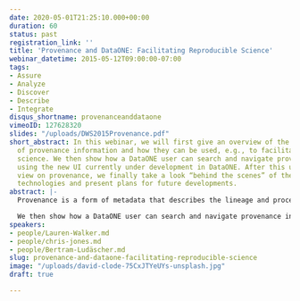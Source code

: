 ```yaml
---
date: 2020-05-01T21:25:10.000+00:00
duration: 60
status: past
registration_link: ''
title: 'Provenance and DataONE: Facilitating Reproducible Science'
webinar_datetime: 2015-05-12T09:00:00-07:00
tags:
- Assure
- Analyze
- Discover
- Describe
- Integrate
disqus_shortname: provenanceanddataone
vimeoID: 127628320
slides: "/uploads/DWS2015Provenance.pdf"
short_abstract: In this webinar, we will first give an overview of the different types
  of provenance information and how they can be used, e.g., to facilitate reproducible
  science. We then show how a DataONE user can search and navigate provenance information
  using the new UI currently under development in DataONE. After this user-oriented
  view on provenance, we finally take a look “behind the scenes” of the DataONE provenance
  technologies and present plans for future developments.
abstract: |-
  Provenance is a form of metadata that describes the lineage and processing history of data and knowledge artifacts and plays an important role in many scientific applications and use cases. For example, an ecologist might want to combine different datasets for a study, but needs to know how the candidate datasets were derived. A climate scientist might need to document the processing history of climate model outputs to facilitate reproducibility. A natural history collection manager might want to run automated data curation tools on specimen collection data, but has to understand the proposed “repairs” before executing them. In all these and many other cases like these, provenance information plays a crucial role. In this webinar, we will first give an overview of the different types of provenance information and how they can be used, e.g., to facilitate reproducible science.

  We then show how a DataONE user can search and navigate provenance information using the new UI currently under development in DataONE. After this user-oriented view on provenance, we finally take a look “behind the scenes” of the DataONE provenance technologies and present plans for future developments.
speakers:
- people/Lauren-Walker.md
- people/chris-jones.md
- people/Bertram-Ludäscher.md
slug: provenance-and-dataone-facilitating-reproducible-science
image: "/uploads/david-clode-75CxJTYeUYs-unsplash.jpg"
draft: true

---
```

